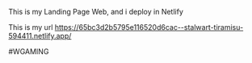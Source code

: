 This is my Landing Page Web, and i deploy in Netlify 

This is my url https://65bc3d2b5795e116520d6cac--stalwart-tiramisu-594411.netlify.app/

#WGAMING

